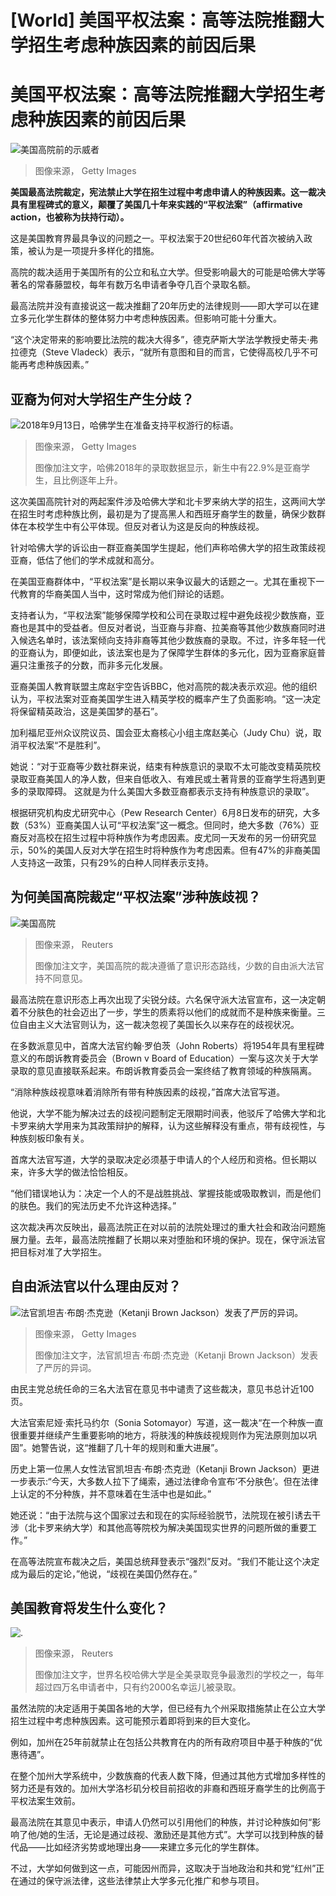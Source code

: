 # [World] 美国平权法案：高等法院推翻大学招生考虑种族因素的前因后果

#  美国平权法案：高等法院推翻大学招生考虑种族因素的前因后果


![美国高院前的示威者](_130200850_gettyimages-1504468742.jpg)

> 图像来源，  Getty Images

**美国最高法院裁定，宪法禁止大学在招生过程中考虑申请人的种族因素。这一裁决具有里程碑式的意义，颠覆了美国几十年来实践的“平权法案”（affirmative action，也被称为扶持行动）。**

这是美国教育界最具争议的问题之一。平权法案于20世纪60年代首次被纳入政策，被认为是一项提升多样化的措施。

高院的裁决适用于美国所有的公立和私立大学。但受影响最大的可能是哈佛大学等著名的常春藤盟校，每年有数万名申请者争夺几百个录取名额。

最高法院并没有直接说这一裁决推翻了20年历史的法律规则——即大学可以在建立多元化学生群体的整体努力中考虑种族因素。但影响可能十分重大。

“这个决定带来的影响要比法院的裁决大得多”，德克萨斯大学法学教授史蒂夫·弗拉德克（Steve Vladeck）表示，“就所有意图和目的而言，它使得高校几乎不可能再考虑种族因素。”

##  亚裔为何对大学招生产生分歧？

![2018年9月13日，哈佛学生在准备支持平权游行的标语。](_103953822_gettyimages-1052194950-1.jpg)

> 图像来源，  Getty Images
>
> 图像加注文字，哈佛2018年的录取数据显示，新生中有22.9%是亚裔学生，且比例逐年上升。

这次美国高院针对的两起案件涉及哈佛大学和北卡罗来纳大学的招生，这两间大学在招生时考虑种族比例，最初是为了提高黑人和西班牙裔学生的数量，确保少数群体在本校学生中有公平体现。但反对者认为这是反向的种族歧视。

针对哈佛大学的诉讼由一群亚裔美国学生提起，他们声称哈佛大学的招生政策歧视亚裔，低估了他们的学术成就和高分。

在美国亚裔群体中，“平权法案”是长期以来争议最大的话题之一。尤其在重视下一代教育的华裔美国人当中，这时常成为他们辩论的话题。

支持者认为，“平权法案”能够保障学校和公司在录取过程中避免歧视少数族裔，亚裔也是其中的受益者。但反对者说，当亚裔与非裔、拉美裔等其他少数族裔同时进入候选名单时，该法案倾向支持非裔等其他少数族裔的录取。不过，许多年轻一代的亚裔认为，即便如此，该法案也是为了保障学生群体的多元化，因为亚裔家庭普遍只注重孩子的分数，而非多元化发展。

亚裔美国人教育联盟主席赵宇空告诉BBC，他对高院的裁决表示欢迎。他的组织认为，平权法案对亚裔美国学生进入精英学校的概率产生了负面影响。“这一决定将保留精英政治，这是美国梦的基石”。

加利福尼亚州众议院议员、国会亚太裔核心小组主席赵美心（Judy Chu）说，取消平权法案“不是胜利”。

她说：“对于亚裔等少数社群来说，结束有种族意识的录取不太可能改变精英院校录取亚裔美国人的净人数，但来自低收入、有难民或土著背景的亚裔学生将遇到更多的录取障碍。 这就是为什么美国大多数亚裔都表示支持有种族意识的录取”。

根据研究机构皮尤研究中心（Pew Research Center）6月8日发布的研究，大多数（53%）亚裔美国人认可“平权法案”这一概念。但同时，绝大多数（76%）亚裔反对高校在招生过程中将种族作为考虑因素。皮尤同一天发布的另一份研究显示，50%的美国人反对大学在招生时将种族作为考虑因素。但有47%的非裔美国人支持这一政策，只有29%的白种人同样表示支持。

##  为何美国高院裁定“平权法案”涉种族歧视？

![美国高院](_130241541_05fcc932e420fdabc5d1e1e1ade0745f9df8b0f80_0_5357_36921000x689.jpg)

> 图像来源，  Reuters
>
> 图像加注文字，美国高院的裁决遵循了意识形态路线，少数的自由派大法官持不同意见。

最高法院在意识形态上再次出现了尖锐分歧。六名保守派大法官宣布，这一决定朝着不分肤色的社会迈出了一步，学生的质素将以他们的成就而不是种族来衡量。三位自由主义大法官则认为，这一裁决忽视了美国长久以来存在的歧视状况。

在多数派意见中，首席大法官约翰·罗伯茨（John Roberts）将1954年具有里程碑意义的布朗诉教育委员会（Brown v Board of Education）一案与这次关于大学录取的意见直接联系起来。布朗诉教育委员会一案终结了教育领域的种族隔离。

“消除种族歧视意味着消除所有带有种族因素的歧视，”首席大法官写道。

他说，大学不能为解决过去的歧视问题制定无限期时间表，他驳斥了哈佛大学和北卡罗来纳大学用来为其政策辩护的解释，认为这些解释没有重点，带有歧视性，与种族刻板印象有关。

首席大法官写道，大学的录取决定必须基于申请人的个人经历和资格。但长期以来，许多大学的做法恰恰相反。

“他们错误地认为：决定一个人的不是战胜挑战、掌握技能或吸取教训，而是他们的肤色。我们的宪法历史不允许这种选择。”

这次裁决再次反映出，最高法院正在对以前的法院处理过的重大社会和政治问题施展力量。去年，最高法院推翻了长期以来对堕胎和环境的保护。现在，保守派法官把目标对准了大学招生。

##  自由派法官以什么理由反对？

![法官凯坦吉·布朗·杰克逊（Ketanji Brown Jackson）发表了严厉的异词。](_130246082_gettyimages-1247136493.jpg)

> 图像来源，  Getty Images
>
> 图像加注文字，法官凯坦吉·布朗·杰克逊（Ketanji Brown Jackson）发表了严厉的异词。

由民主党总统任命的三名大法官在意见书中谴责了这些裁决，意见书总计近100页。

大法官索尼娅·索托马约尔（Sonia Sotomayor）写道，这一裁决“在一个种族一直很重要并继续产生重要影响的地方，将肤浅的种族歧视规则作为宪法原则加以巩固”。她警告说，这“推翻了几十年的规则和重大进展”。

历史上第一位黑人女性法官凯坦吉·布朗·杰克逊（Ketanji Brown Jackson）更进一步表示:“今天，大多数人拉下了绳索，通过法律命令宣布‘不分肤色’。但在法律上认定的不分种族，并不意味着在生活中也是如此。”

她还说：“由于法院与这个国家过去和现在的实际经验脱节，法院现在被引诱去干涉（北卡罗来纳大学）和其他高等院校为解决美国现实世界的问题所做的重要工作。”

在高等法院宣布裁决之后，美国总统拜登表示“强烈”反对。“我们不能让这个决定成为最后的定论，”他说，“歧视在美国仍然存在。”

##  美国教育将发生什么变化？

![.](_103947330_452754c7-366f-4519-949c-49dc4dcc30c4.jpg)

> 图像来源，  Reuters
>
> 图像加注文字，世界名校哈佛大学是全美录取竞争最激烈的学校之一，每年超过四万名申请者中，只有约2000名幸运儿被录取。

虽然法院的决定适用于美国各地的大学，但已经有九个州采取措施禁止在公立大学招生过程中考虑种族因素。这可能预示着即将到来的巨大变化。

例如，加州在25年前就禁止在包括公共教育在内的所有政府项目中基于种族的“优惠待遇”。

在整个加州大学系统中，少数族裔的代表人数下降，但通过其他方式增加多样性的努力还是有效的。加州大学洛杉矶分校目前招收的非裔和西班牙裔学生的比例高于平权法案生效前。

最高法院在其意见中表示，申请人仍然可以引用他们的种族，并讨论种族如何“影响了他/她的生活，无论是通过歧视、激励还是其他方式”。大学可以找到种族的替代品——比如经济劣势或地理出身——来建立多元化的学生群体。

不过，大学如何做到这一点，可能因州而异，这取决于当地政治和共和党“红州”正在通过的保守派法律，这些法律禁止大学多元化推广和参与项目。


